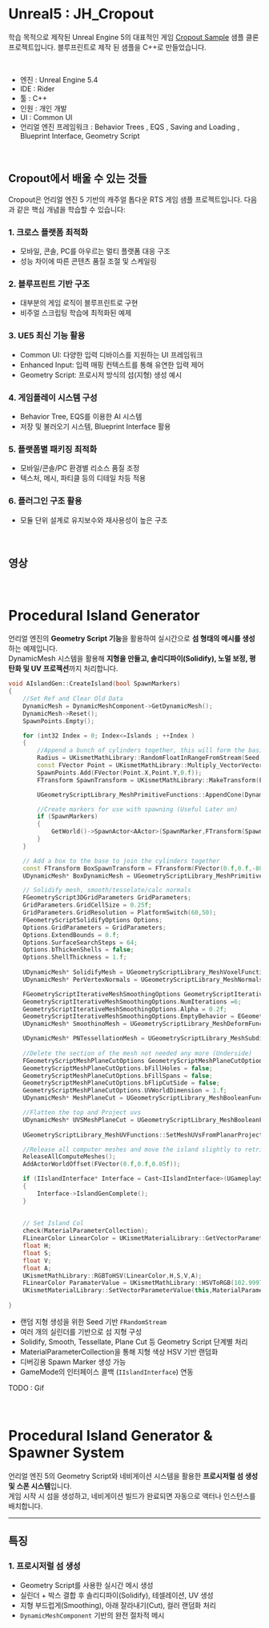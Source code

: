 # Unreal5 : JH_Cropout
학습 목적으로 제작된 Unreal Engine 5의 대표적인 게임 [Cropout Sample](https://www.unrealengine.com/en-US/blog/cropout-casual-rts-game-sample-project) 샘플 클론 프로젝트입니다.
블루프린트로 제작 된 샘플을 C++로 만들었습니다.

<br>

- 엔진 : Unreal Engine 5.4
- IDE	: Rider
- 툴	: C++
- 인원 : 개인 개발
- UI	 : Common UI
- 언리얼 엔진 프레임워크 : Behavior Trees , EQS , Saving and Loading ,  Blueprint Interface, Geometry Script

<br>

## Cropout에서 배울 수 있는 것들

Cropout은 언리얼 엔진 5 기반의 캐주얼 톱다운 RTS 게임 샘플 프로젝트입니다. 다음과 같은 핵심 개념을 학습할 수 있습니다:

### 1. 크로스 플랫폼 최적화
- 모바일, 콘솔, PC를 아우르는 멀티 플랫폼 대응 구조
- 성능 차이에 따른 콘텐츠 품질 조절 및 스케일링

### 2. 블루프린트 기반 구조
- 대부분의 게임 로직이 블루프린트로 구현
- 비주얼 스크립팅 학습에 최적화된 예제

### 3. UE5 최신 기능 활용
- Common UI: 다양한 입력 디바이스를 지원하는 UI 프레임워크
- Enhanced Input: 입력 매핑 컨텍스트를 통해 유연한 입력 제어
- Geometry Script: 프로시저 방식의 섬(지형) 생성 예시

### 4. 게임플레이 시스템 구성
- Behavior Tree, EQS를 이용한 AI 시스템
- 저장 및 불러오기 시스템, Blueprint Interface 활용

### 5. 플랫폼별 패키징 최적화
- 모바일/콘솔/PC 환경별 리소스 품질 조정
- 텍스처, 메시, 파티클 등의 디테일 차등 적용

### 6. 플러그인 구조 활용
- 모듈 단위 설계로 유지보수와 재사용성이 높은 구조

<br>


## 영상

<br>

# Procedural Island Generator 
언리얼 엔진의 **Geometry Script 기능**을 활용하여 실시간으로 **섬 형태의 메시를 생성**하는 예제입니다.  
DynamicMesh 시스템을 활용해 **지형을 만들고, 솔리디파이(Solidify), 노멀 보정, 평탄화 및 UV 프로젝션**까지 처리합니다.

```C++
void AIslandGen::CreateIsland(bool SpawnMarkers)
{
	//Set Ref and Clear Old Data
	DynamicMesh = DynamicMeshComponent->GetDynamicMesh();
	DynamicMesh->Reset();
	SpawnPoints.Empty();

	for (int32 Index = 0; Index<=Islands ; ++Index )
	{
		//Append a bunch of cylinders together, this will form the basic Island Shape(실린더를 여러 개 추가하면 기본 아일랜드 모양이 됩니다)
		Radius = UKismetMathLibrary::RandomFloatInRangeFromStream(Seed,IslandsSize.X,IslandsSize.Y);
		const FVector Point = UKismetMathLibrary::Multiply_VectorVector(UKismetMathLibrary::RandomUnitVectorFromStream(Seed),FVector(MaxSpawnDistance / 2.f));
		SpawnPoints.Add(FVector(Point.X,Point.Y,0.f));
		FTransform SpawnTransform = UKismetMathLibrary::MakeTransform(FVector(SpawnPoints[Index].X,SpawnPoints[Index].Y,-800.f),FRotator::ZeroRotator);

		UGeometryScriptLibrary_MeshPrimitiveFunctions::AppendCone(DynamicMesh,FGeometryScriptPrimitiveOptions(),SpawnTransform,Radius,Radius/4.f,1300.f,32,1.f);

		//Create markers for use with spawning (Useful Later on)
		if (SpawnMarkers)
		{
			GetWorld()->SpawnActor<AActor>(SpawnMarker,FTransform(SpawnPoints[Index]));
		}
	}

	// Add a box to the base to join the cylinders together
	const FTransform BoxSpawnTransform = FTransform(FVector(0.f,0.f,-800.f));
	UDynamicMesh* BoxDynamicMesh = UGeometryScriptLibrary_MeshPrimitiveFunctions::AppendBox(DynamicMesh,FGeometryScriptPrimitiveOptions(),BoxSpawnTransform,MaxSpawnDistance + 10000.0, MaxSpawnDistance + 10000.0,400.f);

	// Solidify mesh, smooth/tesselate/calc normals
	FGeometryScript3DGridParameters GridParameters;
	GridParameters.GridCellSize = 0.25f;
	GridParameters.GridResolution = PlatformSwitch(60,50);
	FGeometryScriptSolidifyOptions Options;
	Options.GridParameters = GridParameters;
	Options.ExtendBounds = 0.f;
	Options.SurfaceSearchSteps = 64;
	Options.bThickenShells = false;
	Options.ShellThickness = 1.f;
	
	UDynamicMesh* SolidifyMesh = UGeometryScriptLibrary_MeshVoxelFunctions::ApplyMeshSolidify(BoxDynamicMesh,Options,nullptr);
	UDynamicMesh* PerVertexNormals = UGeometryScriptLibrary_MeshNormalsFunctions::SetPerVertexNormals(SolidifyMesh,nullptr);

	FGeometryScriptIterativeMeshSmoothingOptions GeometryScriptIterativeMeshSmoothingOptions;
	GeometryScriptIterativeMeshSmoothingOptions.NumIterations =6;
	GeometryScriptIterativeMeshSmoothingOptions.Alpha = 0.2f;
	GeometryScriptIterativeMeshSmoothingOptions.EmptyBehavior = EGeometryScriptEmptySelectionBehavior::FullMeshSelection;
	UDynamicMesh* SmoothinoMesh = UGeometryScriptLibrary_MeshDeformFunctions::ApplyIterativeSmoothingToMesh(PerVertexNormals,FGeometryScriptMeshSelection(),GeometryScriptIterativeMeshSmoothingOptions);

	UDynamicMesh* PNTessellationMesh = UGeometryScriptLibrary_MeshSubdivideFunctions::ApplyPNTessellation(SmoothinoMesh, FGeometryScriptPNTessellateOptions(),PlatformSwitch(0,2));
	
	//Delete the section of the mesh not needed any more (Underside)
	FGeometryScriptMeshPlaneCutOptions GeometryScriptMeshPlaneCutOptions;
	GeometryScriptMeshPlaneCutOptions.bFillHoles = false;
	GeometryScriptMeshPlaneCutOptions.bFillSpans = false;
	GeometryScriptMeshPlaneCutOptions.bFlipCutSide = false;
	GeometryScriptMeshPlaneCutOptions.UVWorldDimension = 1.f;
	UDynamicMesh* MeshPlaneCut = UGeometryScriptLibrary_MeshBooleanFunctions::ApplyMeshPlaneCut(PNTessellationMesh,FTransform(FRotator(180.f,0.f,0.f),FVector(0.f,0.f,-390.f)),GeometryScriptMeshPlaneCutOptions);

	//Flatten the top and Project uvs
	UDynamicMesh* UVSMeshPlaneCut = UGeometryScriptLibrary_MeshBooleanFunctions::ApplyMeshPlaneCut(MeshPlaneCut,FTransform(), FGeometryScriptMeshPlaneCutOptions());
	
	UGeometryScriptLibrary_MeshUVFunctions::SetMeshUVsFromPlanarProjection(UVSMeshPlaneCut,0,FTransform(FRotator(),FVector(),FVector(100.f,100.f,100.f)), FGeometryScriptMeshSelection());

	//Release all computer meshes and move the island slightly to retrigger nav mesh gen
	ReleaseAllComputeMeshes();
	AddActorWorldOffset(FVector(0.f,0.f,0.05f));

	if (IIslandInterface* Interface = Cast<IIslandInterface>(UGameplayStatics::GetGameMode(this)))
	{
		Interface->IslandGenComplete();
	}
	
	
	// Set Island Col
	check(MaterialParameterCollection);
	FLinearColor LinearColor = UKismetMaterialLibrary::GetVectorParameterValue(this,MaterialParameterCollection,FName("GrassColour"));
	float H;
	float S;
	float V;
	float A;
	UKismetMathLibrary::RGBToHSV(LinearColor,H,S,V,A);
	FLinearColor ParamaterValue = UKismetMathLibrary::HSVToRGB(102.999725 + UKismetMathLibrary::RandomFloatInRangeFromStream(Seed,0.f,90.f),S,V,A );
	UKismetMaterialLibrary::SetVectorParameterValue(this,MaterialParameterCollection,FName("GrassColour"),ParamaterValue);
	
}
```
-  랜덤 지형 생성을 위한 Seed 기반 `FRandomStream`
-  여러 개의 실린더를 기반으로 섬 지형 구성
-  Solidify, Smooth, Tessellate, Plane Cut 등 Geometry Script 단계별 처리
-  MaterialParameterCollection을 통해 지형 색상 HSV 기반 랜덤화
-  디버깅용 Spawn Marker 생성 가능
-  GameMode의 인터페이스 콜백 (`IIslandInterface`) 연동

TODO : Gif

<br>

# Procedural Island Generator & Spawner System

언리얼 엔진 5의 Geometry Script와 네비게이션 시스템을 활용한 **프로시저럴 섬 생성 및 스폰 시스템**입니다.  
게임 시작 시 섬을 생성하고, 네비게이션 빌드가 완료되면 자동으로 액터나 인스턴스를 배치합니다.

---

## 특징

### 1. 프로시저럴 섬 생성

- Geometry Script를 사용한 실시간 메시 생성
- 실린더 + 박스 결합 후 솔리디파이(Solidify), 테셀레이션, UV 생성
- 지형 부드럽게(Smoothing), 아래 잘라내기(Cut), 컬러 랜덤화 처리
- `DynamicMeshComponent` 기반의 완전 절차적 메시




